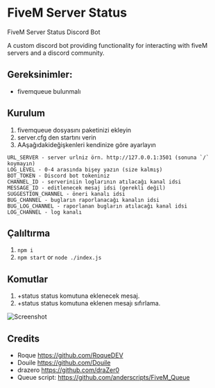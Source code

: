 # FiveM Server Status
FiveM Server Status Discord Bot

A custom discord bot providing functionality for interacting with fiveM servers and a discord community.

## Gereksinimler:

- fivemqueue bulunmalı

## Kurulum

1. fivemqueue dosyasını paketinizi ekleyin
2. server.cfg den startını verin
3. AAşağıdakideğişkenleri kendinize göre ayarlayın

```
URL_SERVER - server urlniz örn. http://127.0.0.1:3501 (sonuna `/` koymayın)
LOG_LEVEL - 0-4 arasında bişey yazın (size kalmış)
BOT_TOKEN - Discord bot tokeniniz
CHANNEL_ID - serveriniin loglarının atılacağı kanal idsi
MESSAGE_ID - editlenecek mesaj idsi (gerekli değil)
SUGGESTION_CHANNEL - öneri kanalı idsi
BUG_CHANNEL - bugların raporlanacağı kanalın idsi
BUG_LOG_CHANNEL - raporlanan bugların atılacağı kanal idsi
LOG_CHANNEL - log kanalı
```
## Çalıltırma
1. `npm i`
2. `npm start` or `node ./index.js`


## Komutlar
1. +status <Message> status komutuna eklenecek mesaj.
2. +status status komutuna eklenen mesajı sıfırlama.
  
![Screenshot](https://media.discordapp.net/attachments/424886239410388992/625739298846801936/unknown.png)

## Credits
- Roque https://github.com/RoqueDEV
- Douile https://github.com/Douile
- drazero https://github.com/draZer0
- Queue script: https://github.com/anderscripts/FiveM_Queue
